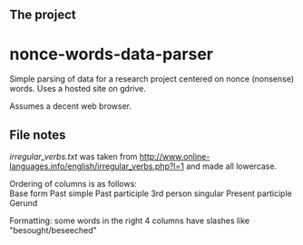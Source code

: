 ## The project

nonce-words-data-parser
=======================

Simple parsing of data for a research project centered on nonce (nonsense) words. Uses a hosted site on gdrive.

Assumes a decent web browser.

## File notes
*irregular_verbs.txt* was taken from http://www.online-languages.info/english/irregular_verbs.php?l=1 and made all lowercase.

Ordering of columns is as follows:  
Base form	Past simple		Past participle		3rd person singular		Present participle Gerund

Formatting: some words in the right 4 columns have slashes like "besought/beseeched"
